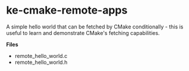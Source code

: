 # ke-cmake-remote-apps
A simple hello world that can be fetched by CMake conditionally - this is useful to learn and demonstrate CMake's fetching capabilities.

**Files**
- remote_hello_world.c
- remote_hello_world.h
